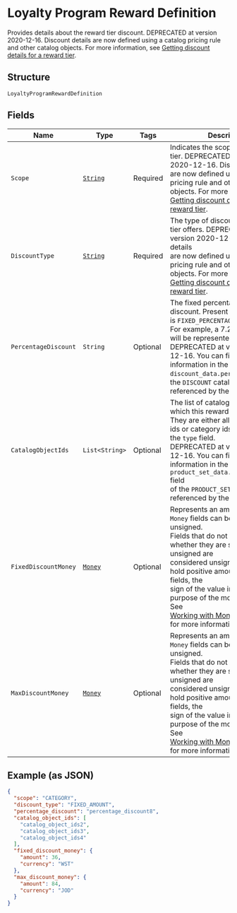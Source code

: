 
# Loyalty Program Reward Definition

Provides details about the reward tier discount. DEPRECATED at version 2020-12-16. Discount details
are now defined using a catalog pricing rule and other catalog objects. For more information, see
[Getting discount details for a reward tier](../../https://developer.squareup.com/docs/loyalty-api/loyalty-rewards#get-discount-details).

## Structure

`LoyaltyProgramRewardDefinition`

## Fields

| Name | Type | Tags | Description | Getter |
|  --- | --- | --- | --- | --- |
| `Scope` | [`String`](../../doc/models/loyalty-program-reward-definition-scope.md) | Required | Indicates the scope of the reward tier. DEPRECATED at version 2020-12-16. Discount details<br>are now defined using a catalog pricing rule and other catalog objects. For more information, see<br>[Getting discount details for a reward tier](../../https://developer.squareup.com/docs/loyalty-api/loyalty-rewards#get-discount-details). | String getScope() |
| `DiscountType` | [`String`](../../doc/models/loyalty-program-reward-definition-type.md) | Required | The type of discount the reward tier offers. DEPRECATED at version 2020-12-16. Discount details<br>are now defined using a catalog pricing rule and other catalog objects. For more information, see<br>[Getting discount details for a reward tier](../../https://developer.squareup.com/docs/loyalty-api/loyalty-rewards#get-discount-details). | String getDiscountType() |
| `PercentageDiscount` | `String` | Optional | The fixed percentage of the discount. Present if `discount_type` is `FIXED_PERCENTAGE`.<br>For example, a 7.25% off discount will be represented as "7.25". DEPRECATED at version 2020-12-16. You can find this<br>information in the `discount_data.percentage` field of the `DISCOUNT` catalog object referenced by the pricing rule. | String getPercentageDiscount() |
| `CatalogObjectIds` | `List<String>` | Optional | The list of catalog objects to which this reward can be applied. They are either all item-variation ids or category ids, depending on the `type` field.<br>DEPRECATED at version 2020-12-16. You can find this information in the `product_set_data.product_ids_any` field<br>of the `PRODUCT_SET` catalog object referenced by the pricing rule. | List<String> getCatalogObjectIds() |
| `FixedDiscountMoney` | [`Money`](../../doc/models/money.md) | Optional | Represents an amount of money. `Money` fields can be signed or unsigned.<br>Fields that do not explicitly define whether they are signed or unsigned are<br>considered unsigned and can only hold positive amounts. For signed fields, the<br>sign of the value indicates the purpose of the money transfer. See<br>[Working with Monetary Amounts](../../https://developer.squareup.com/docs/build-basics/working-with-monetary-amounts)<br>for more information. | Money getFixedDiscountMoney() |
| `MaxDiscountMoney` | [`Money`](../../doc/models/money.md) | Optional | Represents an amount of money. `Money` fields can be signed or unsigned.<br>Fields that do not explicitly define whether they are signed or unsigned are<br>considered unsigned and can only hold positive amounts. For signed fields, the<br>sign of the value indicates the purpose of the money transfer. See<br>[Working with Monetary Amounts](../../https://developer.squareup.com/docs/build-basics/working-with-monetary-amounts)<br>for more information. | Money getMaxDiscountMoney() |

## Example (as JSON)

```json
{
  "scope": "CATEGORY",
  "discount_type": "FIXED_AMOUNT",
  "percentage_discount": "percentage_discount8",
  "catalog_object_ids": [
    "catalog_object_ids2",
    "catalog_object_ids3",
    "catalog_object_ids4"
  ],
  "fixed_discount_money": {
    "amount": 36,
    "currency": "WST"
  },
  "max_discount_money": {
    "amount": 84,
    "currency": "JOD"
  }
}
```

